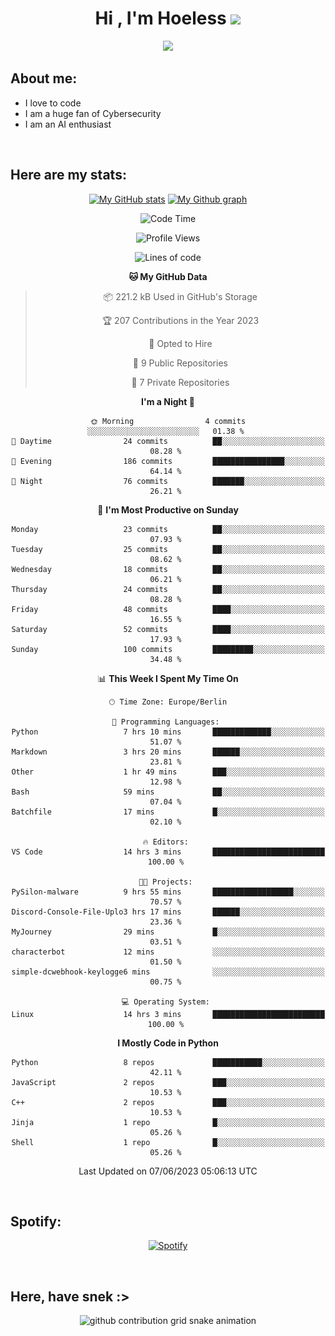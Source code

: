 <h1 align="center">Hi , I'm Hoeless <img src="https://media.giphy.com/media/hvRJCLFzcasrR4ia7z/giphy.gif" width="35"></h1>
<p align="center">
  <a href="https://github.com/whois-hoeless"><img src="https://readme-typing-svg.demolab.com?font=Roboto+Mono&weight=300&size=28&duration=4000&pause=100&color=C109F7&center=true&vCenter=true&width=580&height=127&lines=I'm+a+programmer;I'm+an+AI+enthusiast;I'm+a+big+fan+of+Neural+Networks;I'm+interested+in+Computer+Science;I+love+Cybersecurity;By+the+way+I+use+Arch+%F0%9F%92%80"></a>
</p>

## About me:

- I love to code
- I am a huge fan of Cybersecurity
- I am an AI enthusiast 

<br>

## Here are my stats:

<div align="center">
    
 [![My GitHub stats](https://github-readme-stats.vercel.app/api?username=whois-hoeless&count_private=true&show_icons=true&theme=radical)](https://github.com/whois-hoeless)
 [![My Github graph](http://github-profile-summary-cards.vercel.app/api/cards/profile-details?username=whois-hoeless&theme=radical)](https://github.com/whois-hoeless)

<!--START_SECTION:waka-->
![Code Time](http://img.shields.io/badge/Code%20Time-30%20hrs%207%20mins-blue)

![Profile Views](http://img.shields.io/badge/Profile%20Views-8-blue)

![Lines of code](https://img.shields.io/badge/From%20Hello%20World%20I%27ve%20Written-33.1%20thousand%20lines%20of%20code-blue)

**🐱 My GitHub Data** 

> 📦 221.2 kB Used in GitHub's Storage 
 > 
> 🏆 207 Contributions in the Year 2023
 > 
> 💼 Opted to Hire
 > 
> 📜 9 Public Repositories 
 > 
> 🔑 7 Private Repositories 
 > 
**I'm a Night 🦉** 

```text
🌞 Morning                4 commits           ░░░░░░░░░░░░░░░░░░░░░░░░░   01.38 % 
🌆 Daytime                24 commits          ██░░░░░░░░░░░░░░░░░░░░░░░   08.28 % 
🌃 Evening                186 commits         ████████████████░░░░░░░░░   64.14 % 
🌙 Night                  76 commits          ███████░░░░░░░░░░░░░░░░░░   26.21 % 
```
📅 **I'm Most Productive on Sunday** 

```text
Monday                   23 commits          ██░░░░░░░░░░░░░░░░░░░░░░░   07.93 % 
Tuesday                  25 commits          ██░░░░░░░░░░░░░░░░░░░░░░░   08.62 % 
Wednesday                18 commits          ██░░░░░░░░░░░░░░░░░░░░░░░   06.21 % 
Thursday                 24 commits          ██░░░░░░░░░░░░░░░░░░░░░░░   08.28 % 
Friday                   48 commits          ████░░░░░░░░░░░░░░░░░░░░░   16.55 % 
Saturday                 52 commits          ████░░░░░░░░░░░░░░░░░░░░░   17.93 % 
Sunday                   100 commits         █████████░░░░░░░░░░░░░░░░   34.48 % 
```


📊 **This Week I Spent My Time On** 

```text
🕑︎ Time Zone: Europe/Berlin

💬 Programming Languages: 
Python                   7 hrs 10 mins       █████████████░░░░░░░░░░░░   51.07 % 
Markdown                 3 hrs 20 mins       ██████░░░░░░░░░░░░░░░░░░░   23.81 % 
Other                    1 hr 49 mins        ███░░░░░░░░░░░░░░░░░░░░░░   12.98 % 
Bash                     59 mins             ██░░░░░░░░░░░░░░░░░░░░░░░   07.04 % 
Batchfile                17 mins             █░░░░░░░░░░░░░░░░░░░░░░░░   02.10 % 

🔥 Editors: 
VS Code                  14 hrs 3 mins       █████████████████████████   100.00 % 

🐱‍💻 Projects: 
PySilon-malware          9 hrs 55 mins       ██████████████████░░░░░░░   70.57 % 
Discord-Console-File-Uplo3 hrs 17 mins       ██████░░░░░░░░░░░░░░░░░░░   23.36 % 
MyJourney                29 mins             █░░░░░░░░░░░░░░░░░░░░░░░░   03.51 % 
characterbot             12 mins             ░░░░░░░░░░░░░░░░░░░░░░░░░   01.50 % 
simple-dcwebhook-keylogge6 mins              ░░░░░░░░░░░░░░░░░░░░░░░░░   00.75 % 

💻 Operating System: 
Linux                    14 hrs 3 mins       █████████████████████████   100.00 % 
```

**I Mostly Code in Python** 

```text
Python                   8 repos             ███████████░░░░░░░░░░░░░░   42.11 % 
JavaScript               2 repos             ███░░░░░░░░░░░░░░░░░░░░░░   10.53 % 
C++                      2 repos             ███░░░░░░░░░░░░░░░░░░░░░░   10.53 % 
Jinja                    1 repo              █░░░░░░░░░░░░░░░░░░░░░░░░   05.26 % 
Shell                    1 repo              █░░░░░░░░░░░░░░░░░░░░░░░░   05.26 % 
```




 Last Updated on 07/06/2023 05:06:13 UTC
<!--END_SECTION:waka-->
</div>
<br>

## Spotify:

<div align="center">

[![Spotify](https://whois-hoeless.vercel.app/api/spotify?background_color=0d1117&border_color=090d13)](https://open.spotify.com/user/heanchenhorst)
</div>

<br>

## Here, have snek :>
<div align="center">
<picture>
  <source media="(prefers-color-scheme: dark)" srcset="https://raw.githubusercontent.com/whois-hoeless/whois-hoeless/output/github-contribution-grid-snake-dark.svg">
  <source media="(prefers-color-scheme: light)" srcset="https://raw.githubusercontent.com/whois-hoeless/whois-hoeless/output/github-contribution-grid-snake.svg">
  <img alt="github contribution grid snake animation" src="https://raw.githubusercontent.com/whois-hoeless/whois-hoeless/output/github-contribution-grid-snake.svg">
</div>
